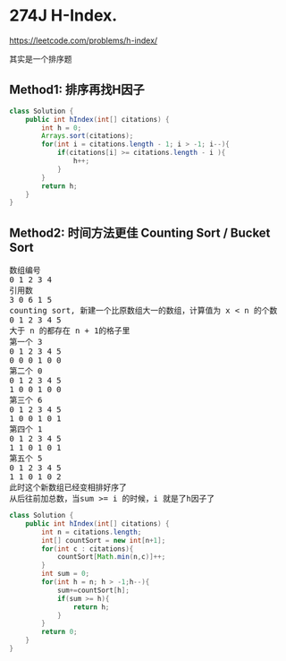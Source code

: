 # 274J  H-Index.
https://leetcode.com/problems/h-index/

其实是一个排序题

## Method1: 排序再找H因子


```java
class Solution {
    public int hIndex(int[] citations) {
        int h = 0;
        Arrays.sort(citations);
        for(int i = citations.length - 1; i > -1; i--){
            if(citations[i] >= citations.length - i ){
                h++;
            }
        }
        return h;
    }
}
```

## Method2: 时间方法更佳 Counting Sort / Bucket Sort
<pre>
数组编号
0 1 2 3 4
引用数
3 0 6 1 5
counting sort, 新建一个比原数组大一的数组，计算值为 x < n 的个数
0 1 2 3 4 5
大于 n 的都存在 n + 1的格子里
第一个 3
0 1 2 3 4 5
0 0 0 1 0 0
第二个 0
0 1 2 3 4 5
1 0 0 1 0 0
第三个 6
0 1 2 3 4 5
1 0 0 1 0 1
第四个 1
0 1 2 3 4 5
1 1 0 1 0 1
第五个 5
0 1 2 3 4 5
1 1 0 1 0 2
此时这个新数组已经变相排好序了
从后往前加总数，当sum >= i 的时候，i 就是了h因子了
</pre>

```Java
class Solution {
    public int hIndex(int[] citations) {
        int n = citations.length;
        int[] countSort = new int[n+1];
        for(int c : citations){
            countSort[Math.min(n,c)]++;
        }
        int sum = 0;
        for(int h = n; h > -1;h--){
            sum+=countSort[h];
            if(sum >= h){
                return h;
            }
        }
        return 0;
    }
}
```

